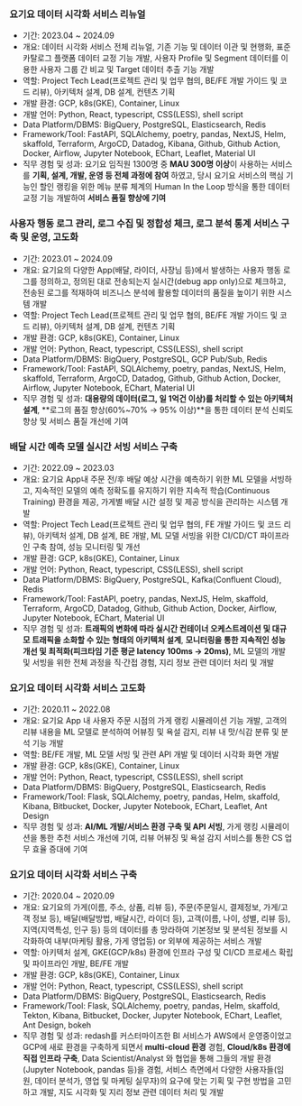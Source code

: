 ### 요기요 데이터 시각화 서비스 리뉴얼
- 기간: 2023.04 ~ 2024.09
- 개요: 데이터 시각화 서비스 전체 리뉴얼, 기존 기능 및 데이터 이관 및 현행화, 표준 카탈로그 플랫폼 데이터 교정 기능 개발, 사용자 Profile 및 Segment 데이터를 이용한 사용자 그룹 간 비교 및 Target 데이터 추출 기능 개발
- 역할: Project Tech Lead(프로젝트 관리 및 업무 협의, BE/FE 개발 가이드 및 코드 리뷰), 아키텍처 설계, DB 설계, 컨텐츠 기획
- 개발 환경: GCP, k8s(GKE), Container, Linux
- 개발 언어: Python, React, typescript, CSS(LESS), shell script
- Data Platform/DBMS: BigQuery, PostgreSQL, Elasticsearch, Redis
- Framework/Tool: FastAPI, SQLAlchemy, poetry, pandas, NextJS, Helm, skaffold, Terraform, ArgoCD, Datadog, Kibana, Github, Github Action, Docker, Airflow, Jupyter Notebook, EChart, Leaflet, Material UI
- 직무 경험 및 성과: 요기요 임직원 1300명 중 **MAU 300명 이상**이 사용하는 서비스를 **기획, 설계, 개발, 운영 등 전체 과정에 참여** 하였고, 당시 요기요 서비스의 핵심 기능인 할인 랭킹을 위한 메뉴 분류 체계의 Human In the Loop 방식을 통한 데이터 교정 기능 개발하여 **서비스 품질 향상에 기여**

### 사용자 행동 로그 관리, 로그 수집 및 정합성 체크, 로그 분석 통계 서비스 구축 및 운영, 고도화
- 기간: 2023.01 ~ 2024.09
- 개요: 요기요의 다양한 App(배달, 라이더, 사장님 등)에서 발생하는 사용자 행동 로그를 정의하고, 정의된 대로 전송되는지 실시간(debug app only)으로 체크하고, 전송된 로그를 적재하여 비즈니스 분석에 활용할 데이터의 품질을 높이기 위한 시스템 개발
- 역할: Project Tech Lead(프로젝트 관리 및 업무 협의, BE/FE 개발 가이드 및 코드 리뷰), 아키텍처 설계, DB 설계, 컨텐츠 기획
- 개발 환경: GCP, k8s(GKE), Container, Linux
- 개발 언어: Python, React, typescript, CSS(LESS), shell script
- Data Platform/DBMS: BigQuery, PostgreSQL, GCP Pub/Sub, Redis
- Framework/Tool: FastAPI, SQLAlchemy, poetry, pandas, NextJS, Helm, skaffold, Terraform, ArgoCD, Datadog, Github, Github Action, Docker, Airflow, Jupyter Notebook, EChart, Material UI
- 직무 경험 및 성과: **대용량의 데이터(로그, 일 1억건 이상)를 처리할 수 있는 아키텍처 설계**, **로그의 품질 향상(60%~70% → 95% 이상)**을 통한 데이터 분석 신뢰도 향상 및 서비스 품질 개선에 기여

### 배달 시간 예측 모델 실시간 서빙 서비스 구축
- 기간: 2022.09 ~ 2023.03
- 개요: 요기요 App내 주문 전/후 배달 예상 시간을 예측하기 위한 ML 모델을 서빙하고, 지속적인 모델의 예측 정확도를 유지하기 위한 지속적 학습(Continuous Training) 환경을 제공, 가게별 배달 시간 설정 및 제공 방식을 관리하는 시스템 개발
- 역할: Project Tech Lead(프로젝트 관리 및 업무 협의, FE 개발 가이드 및 코드 리뷰), 아키텍처 설계, DB 설계, BE 개발, ML 모델 서빙을 위한 CI/CD/CT 파이프라인 구축 참여, 성능 모니터링 및 개선
- 개발 환경: GCP, k8s(GKE), Container, Linux
- 개발 언어: Python, React, typescript, CSS(LESS), shell script
- Data Platform/DBMS: BigQuery, PostgreSQL, Kafka(Confluent Cloud), Redis
- Framework/Tool: FastAPI, poetry, pandas, NextJS, Helm, skaffold, Terraform, ArgoCD, Datadog, Github, Github Action, Docker, Airflow, Jupyter Notebook, EChart, Material UI
- 직무 경험 및 성과: **트래픽의 변화에 따라 실시간 컨테이너 오케스트레이션 및 대규모 트래픽을 소화할 수 있는 형태의 아키텍처 설계**, **모니터링을 통한 지속적인 성능 개선 및 최적화(피크타임 기준 평균 latency 100ms → 20ms)**, ML 모델의 개발 및 서빙을 위한 전체 과정을 직·간접 경험, 지리 정보 관련 데이터 처리 및 개발

### 요기요 데이터 시각화 서비스 고도화
- 기간: 2020.11 ~ 2022.08
- 개요: 요기요 App 내 사용자 주문 시점의 가게 랭킹 시뮬레이션 기능 개발, 고객의 리뷰 내용을 ML 모델로 분석하여 어뷰징 및 욕설 감지, 리뷰 내 맛/식감 분류 및 분석 기능 개발
- 역할: BE/FE 개발, ML 모델 서빙 및 관련 API 개발 및 데이터 시각화 화면 개발
- 개발 환경: GCP, k8s(GKE), Container, Linux
- 개발 언어: Python, React, typescript, CSS(LESS), shell script
- Data Platform/DBMS: BigQuery, PostgreSQL, Elasticsearch, Redis
- Framework/Tool: Flask, SQLAlchemy, poetry, pandas, Helm, skaffold, Kibana, Bitbucket, Docker, Jupyter Notebook, EChart, Leaflet, Ant Design
- 직무 경험 및 성과: **AI/ML 개발/서비스 환경 구축 및 API 서빙**, 가게 랭킹 시뮬레이션을 통한 추천 서비스 개선에 기여, 리뷰 어뷰징 및 욕설 감지 서비스를 통한 CS 업무 효율 증대에 기여

### 요기요 데이터 시각화 서비스 구축
- 기간: 2020.04 ~ 2020.09
- 개요: 요기요의 가게(이름, 주소, 상품, 리뷰 등), 주문(주문일시, 결제정보, 가게/고객 정보 등), 배달(배달방법, 배달시간, 라이더 등), 고객(이름, 나이, 성별, 리뷰 등), 지역(지역특성, 인구 등) 등의 데이터를 총 망라하여 기본정보 및 분석된 정보를 시각화하여 내부(마케팅 활용, 가게 영업등) or 외부에 제공하는 서비스 개발
- 역할: 아키텍처 설계, GKE(GCP/k8s) 환경에 인프라 구성 및 CI/CD 프로세스 확립 및 파이프라인 개발, BE/FE 개발
- 개발 환경: GCP, k8s(GKE), Container, Linux
- 개발 언어: Python, React, typescript, CSS(LESS), shell script
- Data Platform/DBMS: BigQuery, PostgreSQL, Elasticsearch, Redis
- Framework/Tool: Flask, SQLAlchemy, poetry, pandas, Helm, skaffold, Tekton, Kibana, Bitbucket, Docker, Jupyter Notebook, EChart, Leaflet, Ant Design, bokeh
- 직무 경험 및 성과: redash를 커스터마이즈한 BI 서비스가 AWS에서 운영중이었고 GCP에 새로 환경을 구축하게 되면서 **multi-cloud 환경** 경험, **Cloud/k8s 환경에 직접 인프라 구축**, Data Scientist/Analyst 와 협업을 통해 그들의 개발 환경(Jupyter Notebook, pandas 등)을 경험, 서비스 측면에서 다양한 사용자들(임원, 데이터 분석가, 영업 및 마케팅 실무자)의 요구에 맞는 기획 및 구현 방법을 고민하고 개발, 지도 시각화 및 지리 정보 관련 데이터 처리 및 개발